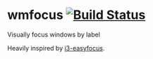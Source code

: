# wmfocus [![Build Status](https://travis-ci.com/svenstaro/wmfocus.svg?branch=master)](https://travis-ci.com/svenstaro/wmfocus)

Visually focus windows by label

Heavily inspired by [i3-easyfocus](https://github.com/cornerman/i3-easyfocus).
